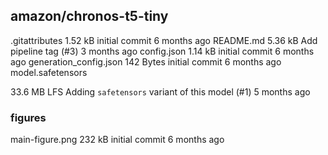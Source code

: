 ## amazon/chronos-t5-tiny

.gitattributes
1.52 kB
initial commit
6 months ago
README.md
5.36 kB
Add pipeline tag (#3)
3 months ago
config.json
1.14 kB
initial commit
6 months ago
generation_config.json
142 Bytes
initial commit
6 months ago
model.safetensors

33.6 MB
LFS
Adding `safetensors` variant of this model (#1)
5 months ago

### figures

main-figure.png
232 kB
initial commit
6 months ago
